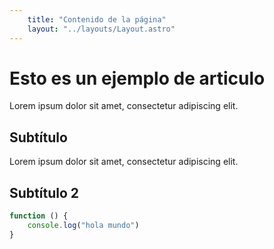 ```yaml
---
    title: "Contenido de la página"
    layout: "../layouts/Layout.astro"
---
```


# Esto es un ejemplo de articulo

Lorem ipsum dolor sit amet, consectetur adipiscing elit.

## Subtítulo

Lorem ipsum dolor sit amet, consectetur adipiscing elit.

## Subtítulo 2

```typescript
function () {
    console.log("hola mundo")
}
```
